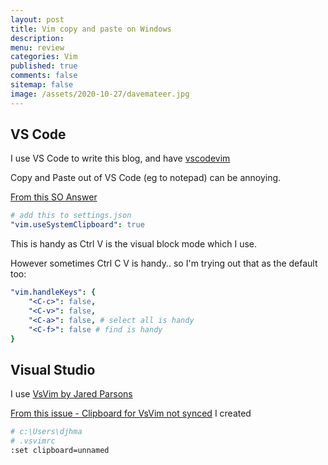 ```yaml
---
layout: post
title: Vim copy and paste on Windows 
description: 
menu: review
categories: Vim 
published: true 
comments: false     
sitemap: false
image: /assets/2020-10-27/davemateer.jpg
---
```


<!-- [![alt text](/assets/2020-10-12/db.jpg "Db from Caspar Camille Rubin on Unsplash")](https://unsplash.com/@casparrubin) -->


## VS Code

I use VS Code to write this blog, and have [vscodevim](https://github.com/VSCodeVim/Vim)

Copy and Paste out of VS Code (eg to notepad) can be annoying.

[From this SO Answer](https://stackoverflow.com/a/61066089/26086)

```yml
# add this to settings.json
"vim.useSystemClipboard": true
```
This is handy as Ctrl V is the visual block mode which I use. 

However sometimes Ctrl C V is handy.. so I'm trying out that as the default too:

```yml
"vim.handleKeys": {
    "<C-c>": false,
    "<C-v>": false,
    "<C-a>": false, # select all is handy
    "<C-f>": false # find is handy
}
```

## Visual Studio

I use [VsVim by Jared Parsons](https://github.com/VsVim/VsVim)

[From this issue - Clipboard for VsVim not synced](https://github.com/VsVim/VsVim/issues/2423) I created

```bash
# c:\Users\djhma
# .vsvimrc
:set clipboard=unnamed
```



